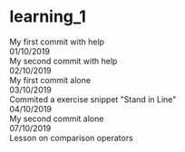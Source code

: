 # learning_1
My first commit with help<br/>
01/10/2019 <br/> My second commit with help<br/>
02/10/2019 <br/> My first commit alone<br/>
03/10/2019 <br/> Commited a exercise snippet "Stand in Line"<br/>
04/10/2019 <br/> My second commit alone<br/>
07/10/2019 <br/> Lesson on comparison operators<br/>
